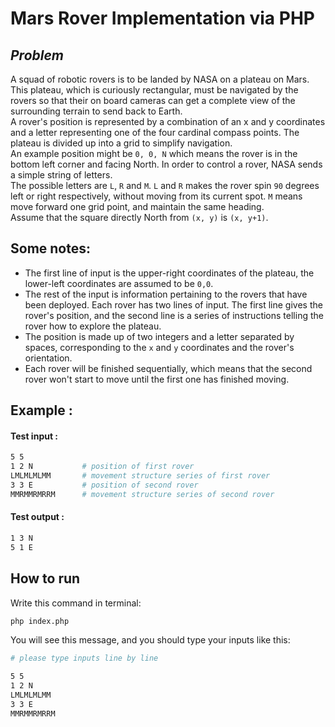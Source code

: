 # Mars Rover Implementation via PHP

## _Problem_

A squad of robotic rovers is to be landed by NASA on a plateau on Mars. This plateau, which is curiously rectangular,
must be navigated by the rovers so that their on board cameras can get a complete view of the surrounding terrain to
send back to Earth.
<br>A rover's position is represented by a combination of an x and y coordinates and a letter
representing one of the four cardinal compass points. The plateau is divided up into a grid to simplify navigation.
<br>An example position might be `0, 0, N` which means the rover is in the bottom left corner and facing North. In order to
control a rover, NASA sends a simple string of letters.
<br>The possible letters are `L`, `R` and `M`.
`L` and `R` makes the rover spin `90` degrees left or right respectively, without moving from its current spot.
`M` means move forward one grid point, and maintain the same heading.
<br>Assume that the square directly North
from `(x, y)` is `(x, y+1)`.

## Some notes:

- The first line of input is the upper-right coordinates of the plateau, the lower-left coordinates are assumed to
  be `0,0`.
- The rest of the input is information pertaining to the rovers that have been deployed. Each rover has two lines of
  input. The first line gives the rover's position, and the second line is a series of instructions telling the rover
  how to explore the plateau.
- The position is made up of two integers and a letter separated by spaces, corresponding to the `x` and `y`
  coordinates and the rover's orientation.
- Each rover will be finished sequentially, which means that the second rover won't start to move until the first one
  has finished moving.

## Example :

#### Test input :

```sh
5 5
1 2 N           # position of first rover
LMLMLMLMM       # movement structure series of first rover
3 3 E           # position of second rover
MMRMMRMRRM      # movement structure series of second rover
```

#### Test output :

```sh
1 3 N
5 1 E
```

## How to run

Write this command in terminal:

```sh
php index.php
```

You will see this message, and you should type your inputs like this:

```sh
# please type inputs line by line

5 5
1 2 N
LMLMLMLMM
3 3 E
MMRMMRMRRM
```